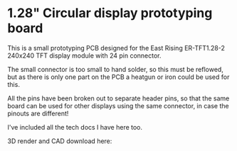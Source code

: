 # 1.28" Circular display prototyping board

This is a small prototyping PCB designed for the East Rising ER-TFT1.28-2 240x240 TFT display module with 24 pin connector.

The small connector is too small to hand solder, so this must be reflowed, but as there is only one part on the PCB a heatgun or iron could be used for this.

All the pins have been broken out to separate header pins, so that the same board can be used for other displays using the same connector, in case the pinouts are different!

I've included all the tech docs I have here too.

3D render and CAD download here: 

